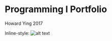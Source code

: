 # Programming I Portfolio
Howard Ying 2017

Inline-style: 
![alt text](https://howardying.github.io/Programming1Portfolio/Images/pic.png "Logo Title Text 1")
